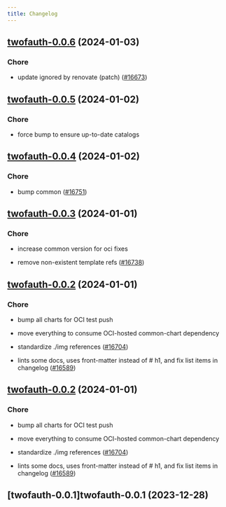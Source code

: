 ```yaml
---
title: Changelog
---
```




## [twofauth-0.0.6](https://github.com/truecharts/charts/compare/twofauth-0.0.5...twofauth-0.0.6) (2024-01-03)

### Chore



- update ignored by renovate (patch) ([#16673](https://github.com/truecharts/charts/issues/16673))


## [twofauth-0.0.5](https://github.com/truecharts/charts/compare/twofauth-0.0.4...twofauth-0.0.5) (2024-01-02)

### Chore



- force bump to ensure up-to-date catalogs


## [twofauth-0.0.4](https://github.com/truecharts/charts/compare/twofauth-0.0.3...twofauth-0.0.4) (2024-01-02)

### Chore



- bump common ([#16751](https://github.com/truecharts/charts/issues/16751))


## [twofauth-0.0.3](https://github.com/truecharts/charts/compare/twofauth-0.0.2...twofauth-0.0.3) (2024-01-01)

### Chore



- increase common version for oci fixes

- remove non-existent template refs ([#16738](https://github.com/truecharts/charts/issues/16738))


## [twofauth-0.0.2](https://github.com/truecharts/charts/compare/twofauth-0.0.1...twofauth-0.0.2) (2024-01-01)

### Chore



- bump all charts for OCI test push

- move everything to consume OCI-hosted common-chart dependency

- standardize ./img references ([#16704](https://github.com/truecharts/charts/issues/16704))

- lints some docs, uses front-matter instead of # h1, and fix list items in changelog ([#16589](https://github.com/truecharts/charts/issues/16589))


## [twofauth-0.0.2](https://github.com/truecharts/charts/compare/twofauth-0.0.1...twofauth-0.0.2) (2024-01-01)

### Chore



- bump all charts for OCI test push

- move everything to consume OCI-hosted common-chart dependency

- standardize ./img references ([#16704](https://github.com/truecharts/charts/issues/16704))

- lints some docs, uses front-matter instead of # h1, and fix list items in changelog ([#16589](https://github.com/truecharts/charts/issues/16589))
## [twofauth-0.0.1]twofauth-0.0.1 (2023-12-28)
